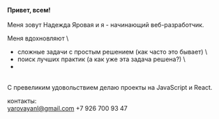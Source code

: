 **Привет, всем!**
\
\
Меня зовут Надежда Яровая и я - начинающий веб-разработчик.

Меня вдохновляют
\
* сложные задачи с простым решением (как часто это бывает)
\
* поиск лучших практик (а как уже эта задача решена?)
\
*
\
С превеликим удовольствием делаю проекты на JavaScript и React. 


контакты:
\
yarovayanl@gmail.com
+7 926 700 93 47
